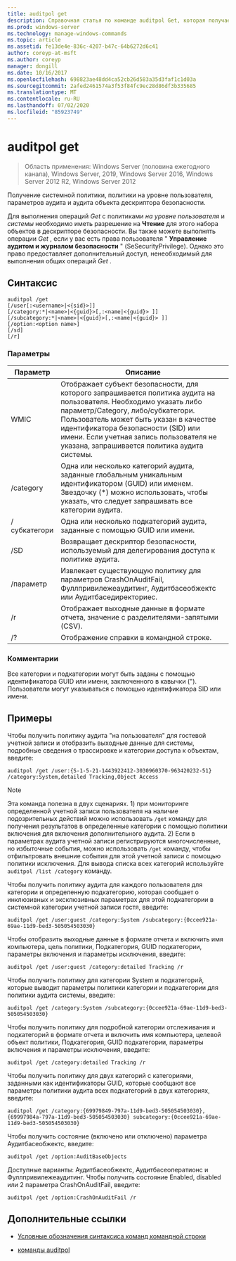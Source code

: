 ```yaml
---
title: auditpol get
description: Справочная статья по команде auditpol Get, которая получает системную политику, политику для отдельных пользователей, параметры аудита и объект дескриптора безопасности аудита.
ms.prod: windows-server
ms.technology: manage-windows-commands
ms.topic: article
ms.assetid: fe13de4e-836c-4207-b47c-64b6272d6c41
author: coreyp-at-msft
ms.author: coreyp
manager: dongill
ms.date: 10/16/2017
ms.openlocfilehash: 698823ae48dd4ca52cb26d583a35d3faf1c1d03a
ms.sourcegitcommit: 2afed2461574a3f53f84fc9ec28d86df3b335685
ms.translationtype: MT
ms.contentlocale: ru-RU
ms.lasthandoff: 07/02/2020
ms.locfileid: "85923749"
---
```

# <a name="auditpol-get"></a>auditpol get

> Область применения: Windows Server (половина ежегодного канала), Windows Server, 2019, Windows Server 2016, Windows Server 2012 R2, Windows Server 2012

Получение системной политики, политики на уровне пользователя, параметров аудита и аудита объекта дескриптора безопасности.

Для выполнения операций *Get* с политиками *на уровне пользователя* и *системы* необходимо иметь разрешение на **Чтение** для этого набора объектов в дескрипторе безопасности. Вы также можете выполнять операции *Get* , если у вас есть права пользователя " **Управление аудитом и журналом безопасности** " (SeSecurityPrivilege). Однако это право предоставляет дополнительный доступ, ненеобходимый для выполнения общих операций *Get* .

## <a name="syntax"></a>Синтаксис

```
auditpol /get
[/user[:<username>|<{sid}>]]
[/category:*|<name>|<{guid}>[,:<name|<{guid}> ]]
[/subcategory:*|<name>|<{guid}>[,:<name|<{guid}> ]]
[/option:<option name>]
[/sd]
[/r]
```

### <a name="parameters"></a>Параметры

| Параметр | Описание |
| --------- | ----------- |
| WMIC | Отображает субъект безопасности, для которого запрашивается политика аудита на пользователя. Необходимо указать либо параметр/Category, либо/субкатегори. Пользователь может быть указан в качестве идентификатора безопасности (SID) или имени. Если учетная запись пользователя не указана, запрашивается политика аудита системы. |
| /category | Одна или несколько категорий аудита, заданные глобальным уникальным идентификатором (GUID) или именем. Звездочку (*) можно использовать, чтобы указать, что следует запрашивать все категории аудита. |
| /субкатегори | Одна или несколько подкатегорий аудита, заданные с помощью GUID или имени. |
| /SD | Возвращает дескриптор безопасности, используемый для делегирования доступа к политике аудита. |
| /параметр | Извлекает существующую политику для параметров CrashOnAuditFail, Фуллпривилежеаудитинг, Аудитбасеобжектс или Аудитбаседиректориес. |
| /r | Отображает выходные данные в формате отчета, значение с разделителями-запятыми (CSV). |
| /? | Отображение справки в командной строке. |

### <a name="remarks"></a>Комментарии

Все категории и подкатегории могут быть заданы с помощью идентификатора GUID или имени, заключенного в кавычки ("). Пользователи могут указываться с помощью идентификатора SID или имени.

## <a name="examples"></a>Примеры

Чтобы получить политику аудита "на пользователя" для гостевой учетной записи и отобразить выходные данные для системы, подробные сведения о трассировке и категории доступа к объектам, введите:

```
auditpol /get /user:{S-1-5-21-1443922412-3030960370-963420232-51} /category:System,detailed Tracking,Object Access
```

> [!NOTE]
> Эта команда полезна в двух сценариях. 1) при мониторинге определенной учетной записи пользователя на наличие подозрительных действий можно использовать `/get` команду для получения результатов в определенные категории с помощью политики включения для включения дополнительного аудита. 2) Если в параметрах аудита учетной записи регистрируются многочисленные, но избыточные события, можно использовать `/get` команду, чтобы отфильтровать внешние события для этой учетной записи с помощью политики исключения. Для вывода списка всех категорий используйте `auditpol /list /category` команду.

Чтобы получить политику аудита для каждого пользователя для категории и определенную подкатегорию, которая сообщает о инклюзивных и эксклюзивных параметрах для этой подкатегории в системной категории учетной записи гостя, введите:

```
auditpol /get /user:guest /category:System /subcategory:{0ccee921a-69ae-11d9-bed3-505054503030}
```

Чтобы отобразить выходные данные в формате отчета и включить имя компьютера, цель политики, Подкатегория, GUID подкатегории, параметры включения и параметры исключения, введите:

```
auditpol /get /user:guest /category:detailed Tracking /r
```

Чтобы получить политику для категории System и подкатегорий, которые выводит параметры политики категории и подкатегории для политики аудита системы, введите:

```
auditpol /get /category:System /subcategory:{0ccee921a-69ae-11d9-bed3-505054503030}
```

Чтобы получить политику для подробной категории отслеживания и подкатегорий в формате отчета и включить имя компьютера, целевой объект политики, Подкатегория, GUID подкатегории, параметры включения и параметры исключения, введите:

```
auditpol /get /category:detailed Tracking /r
```

Чтобы получить политику для двух категорий с категориями, заданными как идентификаторы GUID, которые сообщают все параметры политики аудита всех подкатегорий в двух категориях, введите:

```
auditpol /get /category:{69979849-797a-11d9-bed3-505054503030},{69997984a-797a-11d9-bed3-505054503030} subcategory:{0ccee921a-69ae-11d9-bed3-505054503030}
```

Чтобы получить состояние (включено или отключено) параметра Аудитбасеобжектс, введите:

```
auditpol /get /option:AuditBaseObjects
```

Доступные варианты: Аудитбасеобжектс, Аудитбасеоператионс и Фуллпривилежеаудитинг. Чтобы получить состояние Enabled, disabled или 2 параметра CrashOnAuditFail, введите:

```
auditpol /get /option:CrashOnAuditFail /r
```

## <a name="additional-references"></a>Дополнительные ссылки

- [Условные обозначения синтаксиса команд командной строки](command-line-syntax-key.md)

- [команды auditpol](auditpol.md)
